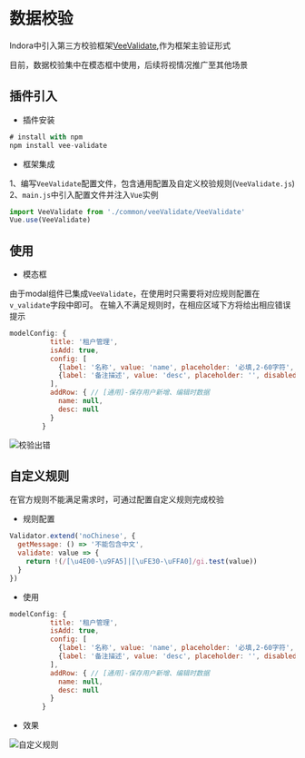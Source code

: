 # 数据校验

Indora中引入第三方校验框架[VeeValidate](https://baianat.github.io/vee-validate/),作为框架主验证形式

目前，数据校验集中在模态框中使用，后续将视情况推广至其他场景

## 插件引入

- 插件安装

```js
# install with npm
npm install vee-validate
```

- 框架集成

1、编写`VeeValidate`配置文件，包含通用配置及自定义校验规则(`VeeValidate.js`)
2、`main.js`中引入配置文件并注入`Vue`实例
```js
import VeeValidate from './common/veeValidate/VeeValidate'
Vue.use(VeeValidate)
```

## 使用

- 模态框

由于modal组件已集成`VeeValidate`，在使用时只需要将对应规则配置在`v_validate`字段中即可。
在输入不满足规则时，在相应区域下方将给出相应错误提示

```js
modelConfig: {
          title: '租户管理',
          isAdd: true,
          config: [
            {label: '名称', value: 'name', placeholder: '必填,2-60字符', v_validate: 'required:true|min:2|max:60', disabled: true, hide: 'edit', type: 'text'},
            {label: '备注描述', value: 'desc', placeholder: '', disabled: false, type: 'text'},
          ],
          addRow: { // [通用]-保存用户新增、编辑时数据
            name: null,
            desc: null
          }
        }
```


![校验出错](../../img/v-validate/error.png ':size=450x240')


## 自定义规则

在官方规则不能满足需求时，可通过配置自定义规则完成校验

- 规则配置

```js
Validator.extend('noChinese', {
  getMessage: () => '不能包含中文',
  validate: value => {
    return !(/[\u4E00-\u9FA5]|[\uFE30-\uFFA0]/gi.test(value))
  }
})
```
- 使用

```js
modelConfig: {
          title: '租户管理',
          isAdd: true,
          config: [
            {label: '名称', value: 'name', placeholder: '必填,2-60字符', v_validate: 'required:true|noChinese', disabled: true, hide: 'edit', type: 'text'},
            {label: '备注描述', value: 'desc', placeholder: '', disabled: false, type: 'text'},
          ],
          addRow: { // [通用]-保存用户新增、编辑时数据
            name: null,
            desc: null
          }
        }
```

- 效果

![自定义规则](../../img/v-validate/DIY_rules.png.png ':size=450x240')